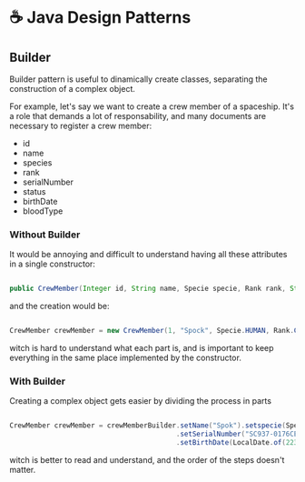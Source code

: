 # ☕ Java Design Patterns

## Builder

Builder pattern is useful to dinamically create classes, separating the construction of a complex object.

For example, let's say we want to create a crew member of a spaceship. It's a role that demands a lot of responsability, and many documents are necessary to register a crew member:

- id
- name
- species
- rank
- serialNumber
- status
- birthDate
- bloodType

### Without Builder

It would be annoying and difficult to understand having all these attributes in a single constructor:

```java

public CrewMember(Integer id, String name, Specie specie, Rank rank, String serialNumber, Status status, Date birthDate, BloodType bloodType);

```

and the creation would be:
```java

CrewMember crewMember = new CrewMember(1, "Spock", Specie.HUMAN, Rank.CAPTAIN, "SC937-0176CEC", Status.DECEASED, LocalDate.of(2233, 3, 22), BloodType.T);

```

witch is hard to understand what each part is, and is important to keep everything in the same place implemented by the constructor.


### With Builder
Creating a complex object gets easier by dividing the process in parts

```java

CrewMember crewMember = crewMemberBuilder.setName("Spok").setspecie(Specie.HUMAN).setRank(Rank.CAPTAIN)
                                         .setSerialNumber("SC937-0176CEC").setStatus(Status.DECEASED)
                                         .setBirthDate(LocalDate.of(2233, 3, 22)).setBloodType(BloodType.AB).build();

```

witch is better to read and understand, and the order of the steps doesn't matter.
